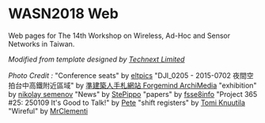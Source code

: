 # WASN2018 Web

Web pages for The 14th Workshop on Wireless, Ad-Hoc and Sensor Networks in Taiwan.

*Modified from template designed by [Technext Limited](http://technextit.com)*

*Photo Credit :*
"Conference seats" by [eltpics](https://www.flickr.com/photos/eltpics/)
"DJI_0205 - 2015-0702 夜間空拍台中高鐵附近區域" by [準建築人手札網站 Forgemind ArchiMedia](https://www.flickr.com/photos/eager/)
"exhibition" by [nikolay semenov](https://www.flickr.com/photos/ksider/)
"News" by [StePippo](https://www.flickr.com/photos/stepippo/)
"papers" by [fsse8info](https://www.flickr.com/photos/fsse-info/)
"Project 365 #25: 250109 It's Good to Talk!" by [Pete](https://www.flickr.com/photos/comedynose/)
"shift registers" by [Tomi Knuutila](https://www.flickr.com/photos/yourbartender/)
"Wireful" by [MrClementi](https://www.flickr.com/photos/mrclementi/)